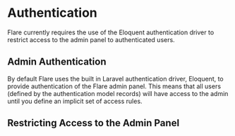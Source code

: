 # Authentication

Flare currently requires the use of the Eloquent authentication driver to 
restrict access to the admin panel to authenticated users.

## Admin Authentication

By default Flare uses the built in Laravel authentication driver, Eloquent, to
provide authentication of the Flare admin panel. This means that all users
(defined by the authentication model records)  will have access to the admin
until you define an implicit set of access rules.

## Restricting Access to the Admin Panel







